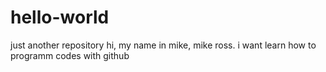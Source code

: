 # hello-world
just another repository
hi, my name in mike, mike ross. i want learn how to programm codes with github
